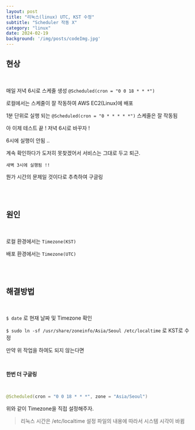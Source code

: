 ```yaml
---
layout: post
title: "리눅스(linux) UTC, KST 수정"
subtitle: "Scheduler 작동 X"
category: "linux"
date: 2024-02-19
background: '/img/posts/codeImg.jpg'
---
```


## 현상

<br>

매일 저녁 6시로 스케줄 생성 `@Scheduled(cron = "0 0 18 * * *")`

로컬에서는 스케줄이 잘 작동하여 AWS EC2(Linux)에 배포

1분 단위로 실행 되는 `@Scheduled(cron = "0 * * * * *")` 스케줄은 잘 작동됨

아 이제 테스트 끝 ! 저녁 6시로 바꾸자 !

6시에 실행이 안됨 ..

계속 확인하다가 도저히 못찾겠어서 서비스는 그대로 두고 퇴근.

`새벽 3시에 실행됨 !!`

뭔가 시간의 문제일 것이다로 추측하여 구글링

<br>
<br>

## 원인

<br>

로컬 환경에서는 `Timezone(KST)`

배포 환경에서는 `Timezone(UTC)`

<br>
<br>

## 해결방법

<br>

`$ date` 로 현재 날짜 및 Timezone 확인

`$ sudo ln -sf /usr/share/zoneinfo/Asia/Seoul /etc/localtime` 로 KST로 수정

만약 위 작업을 하여도 되지 않는다면

<br> 

**한번 더 구글링**

<br>

```java
@Scheduled(cron = "0 0 18 * * *", zone = "Asia/Seoul")
```

위와 같이 Timezone을 직접 설정해주자.


> 리눅스 시간은 /etc/localtime 설정 파일의 내용에 따라서 시스템 시각이 바뀜

